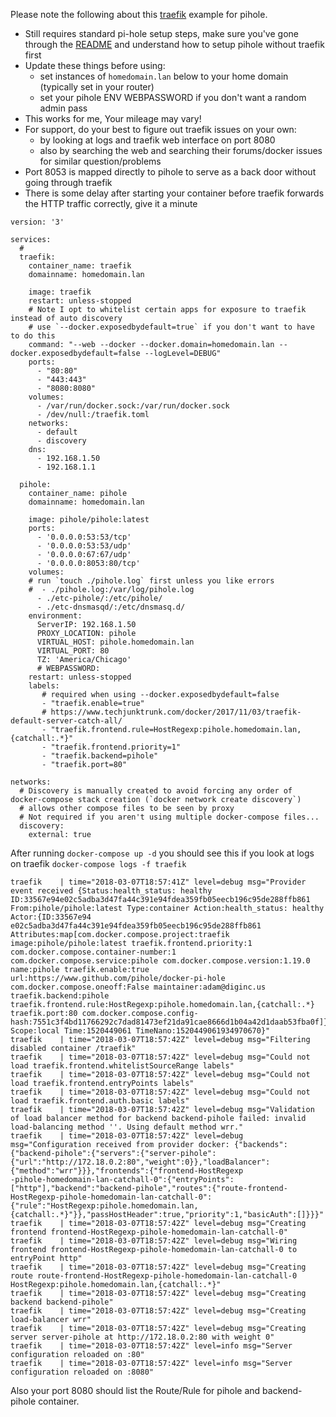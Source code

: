 Please note the following about this [traefik](https://traefik.io/) example for pihole.

- Still requires standard pi-hole setup steps, make sure you've gone through the [README](https://github.com/pihole/docker-pi-hole/blob/master/README.md) and understand how to setup pihole without traefik first
- Update these things before using:
    - set instances of `homedomain.lan` below to your home domain (typically set in your router)
    - set your pihole ENV WEBPASSWORD if you don't want a random admin pass
- This works for me, Your mileage may vary!
- For support, do your best to figure out traefik issues on your own:
    - by looking at logs and traefik web interface on port 8080
    - also by searching the web and searching their forums/docker issues for similar question/problems
- Port 8053 is mapped directly to pihole to serve as a back door without going through traefik
- There is some delay after starting your container before traefik forwards the HTTP traffic correctly, give it a minute

```
version: '3'

services:
  # 
  traefik:
    container_name: traefik
    domainname: homedomain.lan
    
    image: traefik
    restart: unless-stopped
    # Note I opt to whitelist certain apps for exposure to traefik instead of auto discovery
    # use `--docker.exposedbydefault=true` if you don't want to have to do this
    command: "--web --docker --docker.domain=homedomain.lan --docker.exposedbydefault=false --logLevel=DEBUG"
    ports:
      - "80:80"
      - "443:443"
      - "8080:8080"
    volumes:
      - /var/run/docker.sock:/var/run/docker.sock
      - /dev/null:/traefik.toml
    networks:
      - default
      - discovery
    dns:
      - 192.168.1.50
      - 192.168.1.1

  pihole:
    container_name: pihole
    domainname: homedomain.lan
    
    image: pihole/pihole:latest
    ports:
      - '0.0.0.0:53:53/tcp'
      - '0.0.0.0:53:53/udp'
      - '0.0.0.0:67:67/udp'
      - '0.0.0.0:8053:80/tcp'
    volumes:
    # run `touch ./pihole.log` first unless you like errors
    #  - ./pihole.log:/var/log/pihole.log
      - ./etc-pihole/:/etc/pihole/
      - ./etc-dnsmasqd/:/etc/dnsmasq.d/
    environment:
      ServerIP: 192.168.1.50
      PROXY_LOCATION: pihole
      VIRTUAL_HOST: pihole.homedomain.lan
      VIRTUAL_PORT: 80
      TZ: 'America/Chicago'
      # WEBPASSWORD:
    restart: unless-stopped
    labels:
       # required when using --docker.exposedbydefault=false
       - "traefik.enable=true"
       # https://www.techjunktrunk.com/docker/2017/11/03/traefik-default-server-catch-all/
       - "traefik.frontend.rule=HostRegexp:pihole.homedomain.lan,{catchall:.*}"
       - "traefik.frontend.priority=1"
       - "traefik.backend=pihole"
       - "traefik.port=80"

networks:
  # Discovery is manually created to avoid forcing any order of docker-compose stack creation (`docker network create discovery`)
  # allows other compose files to be seen by proxy
  # Not required if you aren't using multiple docker-compose files...
  discovery:
    external: true
```

After running `docker-compose up -d` you should see this if you look at logs on traefik `docker-compose logs -f traefik`

```
traefik    | time="2018-03-07T18:57:41Z" level=debug msg="Provider event received {Status:health_status: healthy ID:33567e94e02c5adba3d47fa44c391e94fdea359fb05eecb196c95de288ffb861 From:pihole/pihole:latest Type:container Action:health_status: healthy Actor:{ID:33567e94
e02c5adba3d47fa44c391e94fdea359fb05eecb196c95de288ffb861 Attributes:map[com.docker.compose.project:traefik image:pihole/pihole:latest traefik.frontend.priority:1 com.docker.compose.container-number:1 com.docker.compose.service:pihole com.docker.compose.version:1.19.0 name:pihole traefik.enable:true url:https://www.github.com/pihole/docker-pi-hole com.docker.compose.oneoff:False maintainer:adam@diginc.us traefik.backend:pihole traefik.frontend.rule:HostRegexp:pihole.homedomain.lan,{catchall:.*} traefik.port:80 com.docker.compose.config-
hash:7551c3f4bd11766292c7dad81473ef21da91cae8666d1b04a42d1daab53fba0f]} Scope:local Time:1520449061 TimeNano:1520449061934970670}"
traefik    | time="2018-03-07T18:57:42Z" level=debug msg="Filtering disabled container /traefik"
traefik    | time="2018-03-07T18:57:42Z" level=debug msg="Could not load traefik.frontend.whitelistSourceRange labels"
traefik    | time="2018-03-07T18:57:42Z" level=debug msg="Could not load traefik.frontend.entryPoints labels"
traefik    | time="2018-03-07T18:57:42Z" level=debug msg="Could not load traefik.frontend.auth.basic labels"
traefik    | time="2018-03-07T18:57:42Z" level=debug msg="Validation of load balancer method for backend backend-pihole failed: invalid load-balancing method ''. Using default method wrr."
traefik    | time="2018-03-07T18:57:42Z" level=debug msg="Configuration received from provider docker: {"backends":{"backend-pihole":{"servers":{"server-pihole":{"url":"http://172.18.0.2:80","weight":0}},"loadBalancer":{"method":"wrr"}}},"frontends":{"frontend-HostRegexp
-pihole-homedomain-lan-catchall-0":{"entryPoints":["http"],"backend":"backend-pihole","routes":{"route-frontend-HostRegexp-pihole-homedomain-lan-catchall-0":{"rule":"HostRegexp:pihole.homedomain.lan,{catchall:.*}"}},"passHostHeader":true,"priority":1,"basicAuth":[]}}}"
traefik    | time="2018-03-07T18:57:42Z" level=debug msg="Creating frontend frontend-HostRegexp-pihole-homedomain-lan-catchall-0"
traefik    | time="2018-03-07T18:57:42Z" level=debug msg="Wiring frontend frontend-HostRegexp-pihole-homedomain-lan-catchall-0 to entryPoint http"
traefik    | time="2018-03-07T18:57:42Z" level=debug msg="Creating route route-frontend-HostRegexp-pihole-homedomain-lan-catchall-0 HostRegexp:pihole.homedomain.lan,{catchall:.*}"
traefik    | time="2018-03-07T18:57:42Z" level=debug msg="Creating backend backend-pihole"
traefik    | time="2018-03-07T18:57:42Z" level=debug msg="Creating load-balancer wrr"
traefik    | time="2018-03-07T18:57:42Z" level=debug msg="Creating server server-pihole at http://172.18.0.2:80 with weight 0"
traefik    | time="2018-03-07T18:57:42Z" level=info msg="Server configuration reloaded on :80"
traefik    | time="2018-03-07T18:57:42Z" level=info msg="Server configuration reloaded on :8080"
```

Also your port 8080 should list the Route/Rule for pihole and backend-pihole container.

